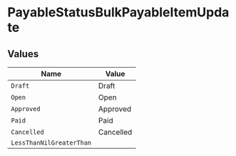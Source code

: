 # PayableStatusBulkPayableItemUpdate


## Values

| Name                     | Value                    |
| ------------------------ | ------------------------ |
| `Draft`                  | Draft                    |
| `Open`                   | Open                     |
| `Approved`               | Approved                 |
| `Paid`                   | Paid                     |
| `Cancelled`              | Cancelled                |
| `LessThanNilGreaterThan` | <nil>                    |